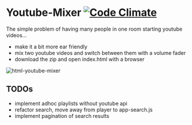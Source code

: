 # Youtube-Mixer [![Code Climate](https://codeclimate.com/github/monotom/html-youtube-mixer.png)](https://codeclimate.com/github/monotom/html-youtube-mixer) #


The simple problem of having many people in one room starting youtube videos...


  * make it a bit more ear friendly
  * mix two youtube videos and switch between them with a volume fader
  * download the zip and open index.html with a browser


![html-youtube-mixer](https://raw.github.com/monotom/html-youtube-mixer/master/img/screenshot.jpg)


## TODOs ##
  * implement adhoc playlists without youtube api
  * refactor search, move away from player to app-search.js
  * implement pagination of search results
